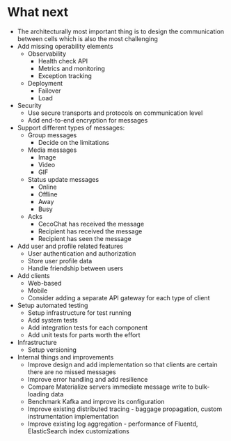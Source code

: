 # What next

* The architecturally most important thing is to design the communication between cells which is also the most challenging
* Add missing operability elements
  - Observability
    - Health check API
    - Metrics and monitoring
    - Exception tracking
  - Deployment
    - Failover
    - Load
* Security
  - Use secure transports and protocols on communication level
  - Add end-to-end encryption for messages
* Support different types of messages:
  - Group messages
    - Decide on the limitations
  - Media messages
    - Image
    - Video
    - GIF
  - Status update messages
    - Online
    - Offline
    - Away
    - Busy
  - Acks
    - CecoChat has received the message
    - Recipient has received the message
    - Recipient has seen the message
* Add user and profile related features
  - User authentication and authorization
  - Store user profile data
  - Handle friendship between users
* Add clients
  - Web-based
  - Mobile
  - Consider adding a separate API gateway for each type of client
* Setup automated testing
  - Setup infrastructure for test running
  - Add system tests
  - Add integration tests for each component
  - Add unit tests for parts worth the effort
* Infrastructure
  - Setup versioning
* Internal things and improvements
  - Improve design and add implementation so that clients are certain there are no missed messages
  - Improve error handling and add resilience
  - Compare Materialize servers immediate message write to bulk-loading data
  - Benchmark Kafka and improve its configuration
  - Improve existing distributed tracing - baggage propagation, custom instrumentation implementation
  - Improve existing log aggregation - performance of Fluentd, ElasticSearch index customizations
